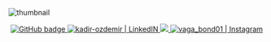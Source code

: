 ![thumbnail](https://i.hizliresim.com/mrpd9wf.png)



<p align="center">
  <a href="https://github.com/secirr">
    <img src="https://img.shields.io/github/followers/secirr?label=GitHub&logo=GitHub&style=for-the-badge" alt="GitHub badge" target="_blank" />
  </a>
  <a href="https://www.linkedin.com/in/kadir-ozdemir/" target="_blank">
  <img alt="kadir-ozdemir | LinkedIN"  src="https://img.shields.io/badge/linkedin-%230077B5.svg?&style=for-the-badge&logo=linkedin&logoColor=white" />
  </a>
  <a href="http://twitter.com/ozdemirkadirr">
    <img src="https://img.shields.io/twitter/follow/ozdemirkadirr?label=Twitter&logo=twitter&style=for-the-badge" />
  </a>
  </a>
<a href="https://www.instagram.com/ozdmr.kadirr/" target="_blank">
  <img alt="vaga_bond01 | Instagram"  src="https://img.shields.io/badge/instagram-%23E4405F.svg?&style=for-the-badge&logo=instagram&logoColor=white" />
  </a>
</p>

<!--
### [⚡️ My Web Site Projects](https://linktr.ee/projects_kadir)

- [Projects - 1 = Personel Page](https://kadirozdemir00.netlify.app/)
- [Projects - 2 = Blog Page](https://kadirozdemir01.netlify.app/)
- [Projects - 3 = E-commerge Page](https://kadirozdemir02.netlify.app/)
- [Projects - 4 = Hotel Page](https://kadirozdemir03.netlify.app/)
- [Projects - 5 = Film Page](https://kadirozdemir04.netlify.app/)
- [Projects - 6 = Sports News Page](https://kadirozdemir05.netlify.app/)
-->

